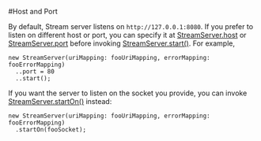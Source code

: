 #Host and Port

By default, Stream server listens on `http://127.0.0.1:8080`. If you prefer to listen on different host or port, you can specify it at [StreamServer.host](api:stream) or [StreamServer.port](api:stream) before invoking [StreamServer.start()](api:stream). For example,

    new StreamServer(uriMapping: fooUriMapping, errorMapping: fooErrorMapping)
      ..port = 80
      ..start();

If you want the server to listen on the socket you provide, you can invoke [StreamServer.startOn()](api:stream) instead:

    new StreamServer(uriMapping: fooUriMapping, errorMapping: fooErrorMapping)
      .startOn(fooSocket);

